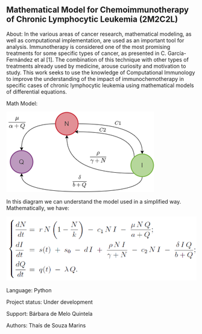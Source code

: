 ## Mathematical Model for Chemoimmunotherapy of Chronic Lymphocytic Leukemia (2M2C2L)

About: In the various areas of cancer research, mathematical modeling, as well as computational implementation, are used as an important tool for analysis. Immunotherapy is considered one of the most promising treatments for some specific types of cancer, as presented in C. García-Fernández et al [1]. The combination of this technique with other types of treatments already used by medicine, arouse curiosity and motivation to study. This work seeks to use the knowledge of Computational Immunology to improve the understanding of the impact of immunochemotherapy in specific cases of chronic lymphocytic leukemia using mathematical models of differential equations.

Math Model:


![Diagram](https://github.com/thaistudandoo/2M2C2L-/blob/main/Diagram.png)

In this diagram we can understand the model used in a simplified way. Mathematically, we have:

![Model](https://github.com/thaistudandoo/2M2C2L-/blob/main/Model.png)

Language: Python

Project status: Under development

Support: Bárbara de Melo Quintela

Authors: Thaís de Souza Marins


